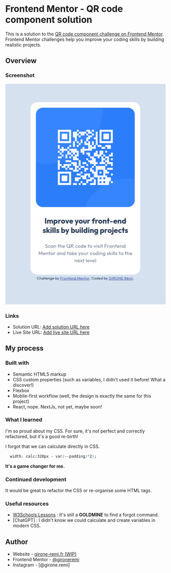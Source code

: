 # Frontend Mentor - QR code component solution

This is a solution to the [QR code component challenge on Frontend Mentor](https://www.frontendmentor.io/challenges/qr-code-component-iux_sIO_H). Frontend Mentor challenges help you improve your coding skills by building realistic projects. 

## Overview

### Screenshot

![](./screenshot-v1.png)

### Links

- Solution URL: [Add solution URL here](https://your-solution-url.com)
- Live Site URL: [Add live site URL here](https://your-live-site-url.com)

## My process

### Built with

- Semantic HTML5 markup
- CSS custom properties (such as variables, I didn't used it before! What a discover!)
- Flexbox
- Mobile-first workflow (well, the design is exactly the same for this project)
- React, nope. NextJs, not yet, maybe soon!

### What I learned

I'm so proud about my CSS. For sure, it's not perfect and correctly refactored, but it's a good re-birth!

I forgot that we can calculate directly in CSS.
```css
  width: calc(320px - var(--padding)*2);
```
**It's a game changer for me.**

### Continued development

It would be great to refactor the CSS or re-organise some HTML tags.

### Useful resources

- [W3Schools Lessons](https://www.w3schools.com/css/css3_flexbox_container.asp) :  It's still a **GOLDMINE** to find a forgot command.
- [ChatGPT] : I didn't know we could calculate and create variables in modern CSS.


## Author

- Website - [girone-remi.fr (WIP)](https://girone-remi.Fr)
- Frontend Mentor - [@gironeremi](https://www.frontendmentor.io/profile/gironeremi)
- Instagram - [@girone.remi]